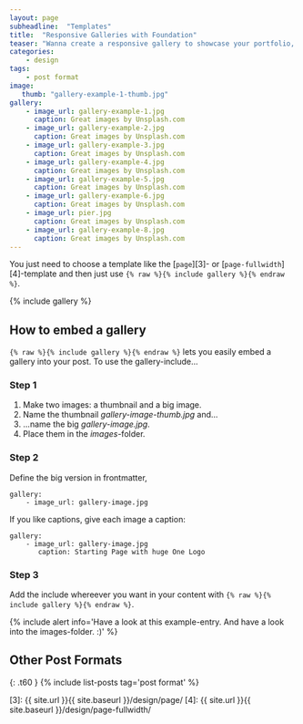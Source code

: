 ```yaml
---
layout: page
subheadline:  "Templates"
title:  "Responsive Galleries with Foundation"
teaser: "Wanna create a responsive gallery to showcase your portfolio, recent photos or images? It's quite easy thanks to Foundation and <a href='http://foundation.zurb.com/docs/components/clearing.html'>Clearing Lightbox</a>."
categories:
    - design
tags:
    - post format
image:
   thumb: "gallery-example-1-thumb.jpg"
gallery:
    - image_url: gallery-example-1.jpg
      caption: Great images by Unsplash.com
    - image_url: gallery-example-2.jpg
      caption: Great images by Unsplash.com
    - image_url: gallery-example-3.jpg
      caption: Great images by Unsplash.com
    - image_url: gallery-example-4.jpg
      caption: Great images by Unsplash.com
    - image_url: gallery-example-5.jpg
      caption: Great images by Unsplash.com
    - image_url: gallery-example-6.jpg
      caption: Great images by Unsplash.com
    - image_url: pier.jpg
      caption: Great images by Unsplash.com
    - image_url: gallery-example-8.jpg
      caption: Great images by Unsplash.com
---
```

You just need to choose a template like the [`page`][3]- or [`page-fullwidth`][4]-template and then just use `{% raw %}{% include gallery %}{% endraw %}`.
<!--more-->

{% include gallery %}


## How to embed a gallery

`{% raw %}{% include gallery %}{% endraw %}` lets you easily embed a gallery into your post. To use the gallery-include...


### Step 1

1. Make two images: a thumbnail and a big image.
2. Name the thumbnail *gallery-image-thumb.jpg* and...
3. ...name the big *gallery-image.jpg*.
4. Place them in the *images*-folder.


### Step 2

Define the big version in frontmatter,  

~~~
gallery:
    - image_url: gallery-image.jpg
~~~

If you like captions, give each image a caption:

~~~
gallery:
    - image_url: gallery-image.jpg
       caption: Starting Page with huge One Logo
~~~

### Step 3

Add the include whereever you want in your content with `{% raw %}{% include gallery %}{% endraw %}`.

{% include alert info='Have a look at this example-entry. And have a look into the images-folder. :)' %}











## Other Post Formats
{: .t60 }
{% include list-posts tag='post format' %}



 [1]: http://foundation.zurb.com/docs/components/clearing.html
 [2]: http://foundation.zurb.com/docs/components/block_grid.html
 [3]: {{ site.url }}{{ site.baseurl }}/design/page/
 [4]: {{ site.url }}{{ site.baseurl }}/design/page-fullwidth/

